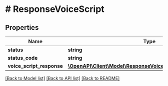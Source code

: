 # # ResponseVoiceScript

## Properties

Name | Type | Description | Notes
------------ | ------------- | ------------- | -------------
**status** | **string** |  | [optional]
**status_code** | **string** |  | [optional]
**voice_script_response** | [**\OpenAPI\Client\Model\ResponseVoiceScriptVoiceScriptResponse**](ResponseVoiceScriptVoiceScriptResponse.md) |  | [optional]

[[Back to Model list]](../../README.md#models) [[Back to API list]](../../README.md#endpoints) [[Back to README]](../../README.md)
